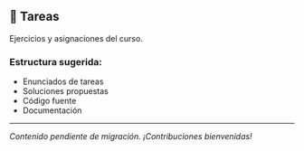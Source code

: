 ## 📝 Tareas

Ejercicios y asignaciones del curso.

### Estructura sugerida:
- Enunciados de tareas
- Soluciones propuestas
- Código fuente
- Documentación

---

*Contenido pendiente de migración. ¡Contribuciones bienvenidas!*
